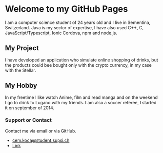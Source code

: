 # Welcome to my GitHub Pages

I am a computer science student of 24 years old and I live in Sementina, Switzerland. Java is my sector of expertise, I have also used C++, C, JavaScript/Typescript, Ionic Cordova, npm and node.js.

## My Project

I have developed an application who simulate online shopping of drinks, but the products could bee bought only with the crypto currency, in my case with the Stellar.

## My Hobby

In my freetime I like watch Anime, film and read manga and on the weekend  I go to drink to Lugano with my friends.
I am also a soccer referee, I started it on september of 2014.

### Support or Contact

Contact me via email or via GitHub.

- cem.koca@student.supsi.ch
- [Link](https://github.com/cem94)